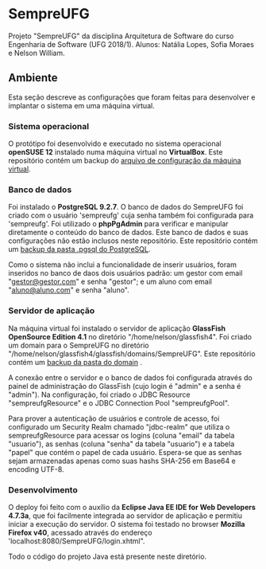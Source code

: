 # SempreUFG

Projeto "SempreUFG" da disciplina Arquitetura de Software do curso Engenharia de Software (UFG 2018/1).
Alunos: Natália Lopes, Sofia Moraes e Nelson William.

## Ambiente

Esta seção descreve as configurações que foram feitas para desenvolver e implantar o sistema em uma máquina virtual.

### Sistema operacional

O protótipo foi desenvolvido e executado no sistema operacional **openSUSE 12** instalado numa máquina virtual no **VirtualBox**. Este repositório contém um backup do [arquivo de configuração da máquina virtual](../.virtualBox/Arquitetura.vbox).

### Banco de dados

Foi instalado o **PostgreSQL 9.2.7**. O banco de dados do SempreUFG foi criado com o usuário 'sempreufg' cuja senha também foi configurada para 'sempreufg'. Foi utilizado o **phpPgAdmin** para verificar e manipular diretamente o conteúdo do banco de dados. Este banco de dados e suas configurações não estão inclusos neste repositório. Este repositório contém um [backup da pasta .pgsql do PostgreSQL](../.pgsql/).

Como o sistema não inclui a funcionalidade de inserir usuários, foram inseridos no banco de daos dois usuários padrão: um gestor com email "gestor@gestor.com" e senha "gestor"; e um aluno com email "aluno@aluno.com" e senha "aluno".

### Servidor de aplicação

Na máquina virtual foi instalado o servidor de aplicação **GlassFish OpenSource Edition 4.1** no diretório "/home/nelson/glassfish4". Foi criado um domain para o SempreUFG no diretório "/home/nelson/glassfish4/glassfish/domains/SempreUFG". Este repositório contém um [backup da pasta do domain](../.glassfish4/glassfish/domains/SempreUFG/) .

A conexão entre o servidor e o banco de dados foi configurada através do painel de administração do GlassFish (cujo login é "admin" e a senha é "admin"). Na configuração, foi criado o JDBC Resource "sempreufgResource" e o JDBC Connection Pool "sempreufgPool".

Para prover a autenticação de usuários e controle de acesso, foi configurado um Security Realm chamado "jdbc-realm" que utiliza o sempreufgResource para acessar os logins (coluna "email" da tabela "usuario"), as senhas (coluna "senha" da tabela "usuario") e a tabela "papel" que contém o papel de cada usuário. Espera-se que as senhas sejam armazenadas apenas como suas hashs SHA-256 em Base64 e encoding UTF-8.

### Desenvolvimento

O deploy foi feito com o auxílio da **Eclipse Java EE IDE for Web Developers 4.7.3a**, que foi facilmente integrada ao servidor de aplicação e permitiu iniciar a execução do servidor. O sistema foi testado no browser **Mozilla Firefox v40**, acessado através do endereço 'localhost:8080/SempreUFG/login.xhtml".

Todo o código do projeto Java está presente neste diretório.


